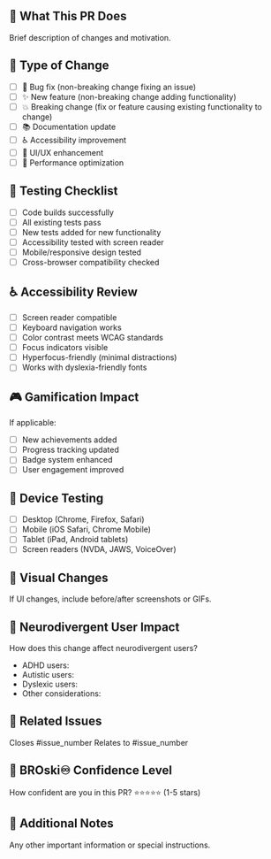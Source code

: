 ## 🌟 **What This PR Does**

Brief description of changes and motivation.

## 🎯 **Type of Change**
- [ ] 🐛 Bug fix (non-breaking change fixing an issue)
- [ ] ✨ New feature (non-breaking change adding functionality)
- [ ] 💥 Breaking change (fix or feature causing existing functionality to change)
- [ ] 📚 Documentation update
- [ ] ♿ Accessibility improvement
- [ ] 🎨 UI/UX enhancement
- [ ] 🚀 Performance optimization

## 🧪 **Testing Checklist**
- [ ] Code builds successfully
- [ ] All existing tests pass
- [ ] New tests added for new functionality
- [ ] Accessibility tested with screen reader
- [ ] Mobile/responsive design tested
- [ ] Cross-browser compatibility checked

## ♿ **Accessibility Review**
- [ ] Screen reader compatible
- [ ] Keyboard navigation works
- [ ] Color contrast meets WCAG standards
- [ ] Focus indicators visible
- [ ] Hyperfocus-friendly (minimal distractions)
- [ ] Works with dyslexia-friendly fonts

## 🎮 **Gamification Impact**
If applicable:
- [ ] New achievements added
- [ ] Progress tracking updated
- [ ] Badge system enhanced
- [ ] User engagement improved

## 📱 **Device Testing**
- [ ] Desktop (Chrome, Firefox, Safari)
- [ ] Mobile (iOS Safari, Chrome Mobile)
- [ ] Tablet (iPad, Android tablets)
- [ ] Screen readers (NVDA, JAWS, VoiceOver)

## 📸 **Visual Changes**
If UI changes, include before/after screenshots or GIFs.

## 🧠 **Neurodivergent User Impact**
How does this change affect neurodivergent users?
- ADHD users: 
- Autistic users:
- Dyslexic users:
- Other considerations:

## 🔗 **Related Issues**
Closes #issue_number
Relates to #issue_number

## 🎯 **BROski♾ Confidence Level**
How confident are you in this PR? ⭐⭐⭐⭐⭐ (1-5 stars)

## 📝 **Additional Notes**
Any other important information or special instructions.
